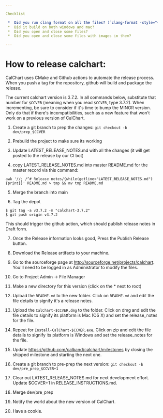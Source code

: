 ```yaml
---

Checklist

 *  Did you run clang format on all the files? (`clang-format -style="{BasedOnStyle: webkit}" -i src/*`)
 *  Did it build on both windows and mac?
 *  Did you open and close some files?
 *  Did you open and close some files with images in them?

---
```


# How to release calchart:

CalChart uses CMake and Github actions to automate the release process.  When you push a tag for the repository, github will build and package the release.

The current calchart version is 3.7.2.  In all commands below, substitute that number for `$CCVER` (meaning when you read `$CCVER`, type 3.7.2).  When incrementing, be sure to consider if it's time to bump the MINOR version.  Only do that if there's incompatibilities, such as a new feature that won't work on a previous version of CalChart.

 1. Create a git branch to prep the changes: `git checkout -b dev/prep_$CCVER`

 2. Prebuild the project to make sure its working

 3. Update LATEST_RELEASE_NOTES.md with all the changes (it will get posted to the release by our CI bot)

 4. copy LATEST_RELEASE_NOTES.md into master README.md for the master record via this command:

```
awk '//; /^# Release notes/{while(getline<"LATEST_RELEASE_NOTES.md"){print}}' README.md > tmp && mv tmp README.md
```

 5. Merge the branch into main

 6. Tag the depot

```
$ git tag -a v3.7.2 -m "calchart-3.7.2"
$ git push origin v3.7.2
```

This should trigger the github action, which should publish release notes in Draft form.

 7. Once the Release information looks good, Press the Publish Release button.

 8. Download the Release artifacts to your machine.

 9. Go to the sourceforge page at http://sourceforge.net/projects/calchart.  You'll need to be logged in as Administrator to modify the files.

 10. Go to Project Admin -> File Manager

 11. Make a new directory for this version (click on the * next to root)

 12. Upload the `README.md` to the new folder.  Click on `README.md` and edit the file details to signify it's a release notes.

 13. Upload the `CalChart-$CCVER.dmg` to the folder.  Click on dmg and edit the file details to signify its platform is Mac (OS X) and set the release_notes for the file.

 14. Repeat for `Install-CalChart-$CCVER.exe`.  Click on zip and edit the file details to signify its platform is Windows and set the release_notes for the file.

 15. Update https://github.com/calband/calchart/milestones by closing the shipped milestone and starting the next one.

 16. Create a git branch to pre-prep the next version: `git checkout -b dev/pre_prep_$CCVER+1`

 17. Clear out LATEST_RELEASE_NOTES.md for next development effort. Update $CCVER+1 in RELEASE_INSTRUCTIONS.md.

 18. Merge dev/pre_prep

 19. Notify the world about the new version of CalChart.

 20. Have a cookie.

